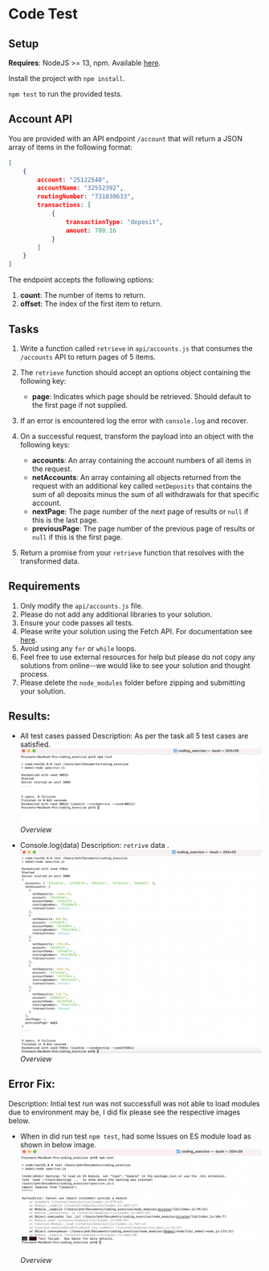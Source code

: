 # Code Test

## Setup

**Requires**: NodeJS >= 13, npm. Available [here](https://nodejs.org/en/).

Install the project with `npm install`.

`npm test` to run the provided tests.

## Account API

You are provided with an API endpoint `/account` that will return a JSON array of items in the following format:

```JSON
[
    {
        account: "25122540",
        accountName: "32552392",
        routingNumber: "731830633",
        transactions: [
            {
                transactionType: "deposit",
                amount: 700.16
            }
        ]
    }
]
```

The endpoint accepts the following options:

1. **count**: The number of items to return.
2. **offset**: The index of the first item to return.

## Tasks

1. Write a function called `retrieve` in `api/accounts.js` that consumes the `/accounts` API to return pages of 5 items.
2. The `retrieve` function should accept an options object containing the following key:

   - **page**: Indicates which page should be retrieved. Should default to the first page if not supplied.

3. If an error is encountered log the error with `console.log` and recover.
4. On a successful request, transform the payload into an object with the following keys:

   - **accounts**: An array containing the account numbers of all items in the request.
   - **netAccounts**: An array containing all objects returned from the request with an additional key called `netDeposits` that contains the sum of all deposits minus the sum of all withdrawals for that specific account.
   - **nextPage**: The page number of the next page of results or `null` if this is the last page.
   - **previousPage**: The page number of the previous page of results or `null` if this is the first page.

5. Return a promise from your `retrieve` function that resolves with the transformed data.

## Requirements

1. Only modify the `api/accounts.js` file.
2. Please do not add any additional libraries to your solution.
3. Ensure your code passes all tests.
4. Please write your solution using the Fetch API. For documentation see [here](https://developer.mozilla.org/en-US/docs/Web/API/Fetch_API/Using_Fetch).
5. Avoid using any `for` or `while` loops.
6. Feel free to use external resources for help but please do not copy any solutions from online--we would like to see your solution and thought process.
7. Please delete the `node_modules` folder before zipping and submitting your solution.

## Results: 
* All test cases passed
Description: As per the task all 5 test cases are satisfied.
![Overview](./Screenshots/final.png "Final") *Overview*

* Console.log(data)
Description: `retrive` data .
![Overview](./Screenshots/logdata.png "logdata") *Overview*

## Error Fix:
Description: Intial test run was not successfull was not able to load modules due to environment may be, I did fix please see the respective images below.

* When in did run test  `npm test`, had some Issues on ES module load as shown in below image.
![Overview](./Screenshots/testfail.png "testfail") *Overview*



